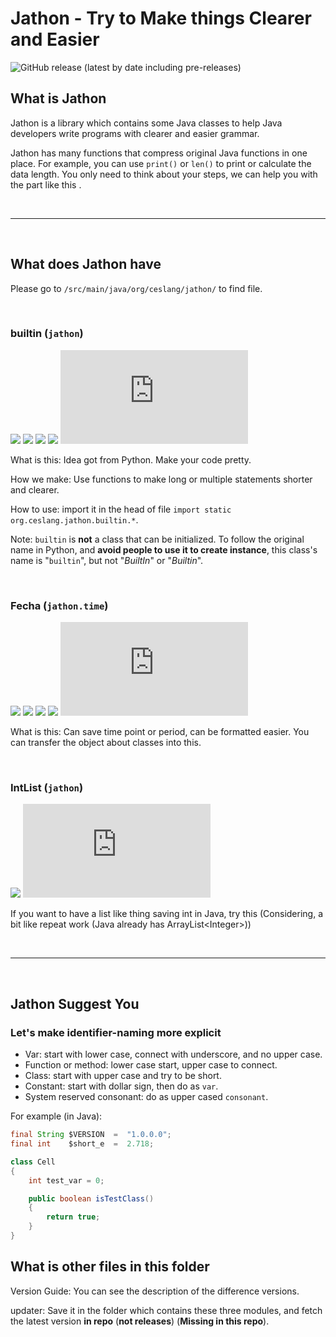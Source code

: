 Jathon - Try to Make things Clearer and Easier
==============================================

![GitHub release (latest by date including pre-releases)](https://img.shields.io/github/v/release/OzelotVanilla/aTool?color=A0D8EF&include_prereleases&logoColor=44617B)

What is Jathon
--------------

Jathon is a library which contains some Java classes to help Java developers write programs with clearer and easier
grammar.

Jathon has many functions that compress original Java functions in one place. For example, you can use `print()`
or `len()` to print or calculate the data length. You only need to think about your steps, we can help you with the part
like this <!-- Some example of Jathon needed -->.

<br />

----

<br />

What does Jathon have
---------------------

Please go to `/src/main/java/org/ceslang/jathon/` to find file.

<br />

### builtin (`jathon`)

![](https://img.shields.io/badge/status-able_to_be_used-fcc800?logoColor=4c6473)
![](https://img.shields.io/github/issues-raw/OzelotVanilla/aTool/bug:%20builtin?color=f09199&label=bug)
![](https://img.shields.io/github/issues-raw/OzelotVanilla/aTool/warning:%20builtin?color=F08300&label=warn)
![](https://img.shields.io/github/issues-raw/OzelotVanilla/Jathon/todo:%20builtin?color=38a1db&label=todo)
![](https://img.shields.io/github/size/OzelotVanilla/Jathon/src/main/java/org/ceslang/jathon/builtin.java?color=CEE4AE&logoColor=4c6473)

What is this: Idea got from Python. Make your code pretty.

How we make: Use functions to make long or multiple statements shorter and clearer.

How to use: import it in the head of file `import static org.ceslang.jathon.builtin.*`.

Note: `builtin` is **not** a class that can be initialized.
To follow the original name in Python, and **avoid people to use it to create instance**,
this class's name is "`builtin`", but not "*BuiltIn*" or "*Builtin*".

<br />

### Fecha (`jathon.time`)

![](https://img.shields.io/badge/status-under_development-eebbcb?logoColor=4c6473)
![](https://img.shields.io/github/issues-raw/OzelotVanilla/aTool/bug:%20Fecha?color=f09199&label=bug)
![](https://img.shields.io/github/issues-raw/OzelotVanilla/aTool/warning:%20Fecha?color=F08300&label=warn)
![](https://img.shields.io/github/issues-raw/OzelotVanilla/Jathon/todo:%20Fecha?color=38a1db&label=todo)
![](https://img.shields.io/github/size/OzelotVanilla/Jathon/src/main/java/org/ceslang/jathon/time/Fecha.java?color=CEE4AE&logoColor=4c6473)

What is this: Can save time point or period, can be formatted easier.
You can transfer the object about classes into this.



<br />

### IntList (`jathon`)

![](https://img.shields.io/badge/status-may_change_structure-d91e10?logoColor=4c6473)
![](https://img.shields.io/github/size/OzelotVanilla/Jathon/src/main/java/org/ceslang/jathon/IntList.java?color=CEE4AE&logoColor=4c6473)

If you want to have a list like thing saving int in Java, try this
(Considering, a bit like repeat work (Java already has ArrayList\<Integer\>))

<br />

----

<br />

Jathon Suggest You
------------------

### Let's make identifier-naming more explicit

* Var: start with lower case, connect with underscore, and no upper case.
* Function or method: lower case start, upper case to connect.
* Class: start with upper case and try to be short.
* Constant: start with dollar sign, then do as `var`.
* System reserved consonant: do as upper cased `consonant`.

For example (in Java):

```java
final String $VERSION  =  "1.0.0.0";
final int    $short_e  =  2.718;

class Cell
{
    int test_var = 0;

    public boolean isTestClass()
    {
        return true;
    }
}
```

What is other files in this folder
----------------------------------

Version Guide:
You can see the description of the difference versions.

updater:
Save it in the folder which contains these three modules, and fetch the latest version **in repo** (**not
releases**) (**Missing in this repo**).
